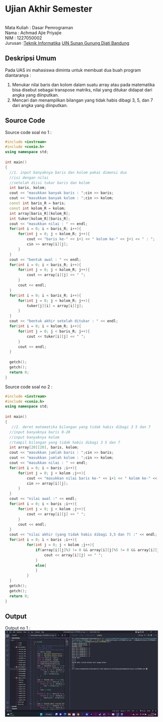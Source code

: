 # Ujian Akhir Semester 
<br>Mata Kuliah 	: Dasar Pemrograman
<br> Nama		: Achmad Ajie Priyajie
<br>NIM		:	1227050002
<br>Jurusan		:[Teknik Informatika](http://if.uinsgd.ac.id/) [UIN Sunan Gunung Djati Bandung](https://uinsgd.ac.id/) 

## Deskripsi Umum
Pada UAS ini mahasiswa diminta untuk membuat dua buah program diantaranya :<br>
  1.  Menukar nilai baris dan kolom dalam suatu array atau pada matematika bisa disebut sebagai transpose matriks, nilai yang ditukar didapat dari angka yang diinputkan.
  2.	Mencari dan menampilkan bilangan yang tidak habis dibagi 3, 5, dan 7 dari angka yang diinputkan.
## Source Code
  Source code soal no 1 :
  ```cpp
  #include <iostream>
#include <conio.h>
using namespace std;

int main()
{
    //1. input banyaknya baris dan kolom pakai dimensi dua
    //isi dengan nilai
    //setelah diisi tukar baris dan kolom
    int baris, kolom;
    cout << "masukkan banyak baris : ";cin >> baris;
    cout << "masukkan banyak kolom : ";cin >> kolom;
    const int baris_R = baris;
    const int kolom_R = kolom;
    int array[baris_R][kolom_R];
    int tuker[kolom_R][baris_R];
    cout << "masukkan nilai : " << endl;
    for(int i = 0; i < baris_R; i++){
        for(int j = 0; j < kolom_R; j++){
            cout << "baris ke-" << i+1 << " kolom ke-" << j+1 << " : ";
            cin >> array[i][j]; 
        }
    }
    cout << "bentuk awal : " << endl;
    for(int i = 0; i < baris_R; i++){
        for(int j = 0; j < kolom_R; j++){
            cout << array[i][j] << " ";
        }
        cout << endl;
    }
    for(int i = 0; i < baris_R; i++){
        for(int j = 0; j < kolom_R; j++){
            tuker[j][i] = array[i][j];
        }
    }
    cout << "bentuk akhir setelah ditukar : " << endl;
    for(int i = 0; i < kolom_R; i++){
        for(int j = 0; j < baris_R; j++){
            cout << tuker[i][j] << " ";
        }
        cout << endl;
    }
    
    getch();  
    getch();         
    return 0;
}
  ```
  Source code soal no 2 : 
  ```cpp
  #include <iostream>
#include <conio.h>
using namespace std;

int main()
{
     //2. deret matematika bilangan yang tidak habis dibagi 3 5 dan 7
    //input banyaknya baris 0-20
    //input banyaknya kolom
    //tampil bilangan yang tidak habis dibagi 3 5 dan 7
    int array[20][20], baris, kolom;
    cout << "masukkan jumlah baris : ";cin >> baris;
    cout << "masukkan jumlah kolom : ";cin >> kolom;
    cout << "masukkan nilai : " << endl;
    for(int i = 0; i < baris ;i++){
        for(int j = 0; j < kolom ;j++){
            cout << "masukkan nilai baris ke-" << i+1 << " kolom ke-" << j+1 << " : ";
            cin >> array[i][j];
        }
    }
    cout << "nilai awal :" << endl;
    for(int i = 0; i < baris ;i++){
        for(int j = 0; j < kolom ;j++){
            cout << array[i][j] << " ";
        }
        cout << endl;
    }
    cout << "nilai akhir (yang tidak habis dibagi 3,5 dan 7) :" << endl;
    for(int i = 0; i < baris ;i++){
            for(int j = 0; j < kolom ;j++){
                if(array[i][j]%3 != 0 && array[i][j]%5 != 0 && array[i][j]%7 != 0){
                    cout << array[i][j] << " ";
                }
                else{
                }
            }
    }
    getch();
    getch();
    return 0;
}

  ```
## Output
Output no 1 :
<img src="https://github.com/AchmadAjie-JIE/UAS-DasProg-Semester-1-UIN-SGD-Bandung/blob/main/AchmadAjiePriyajie_1227050002_UAS/no1.png">
